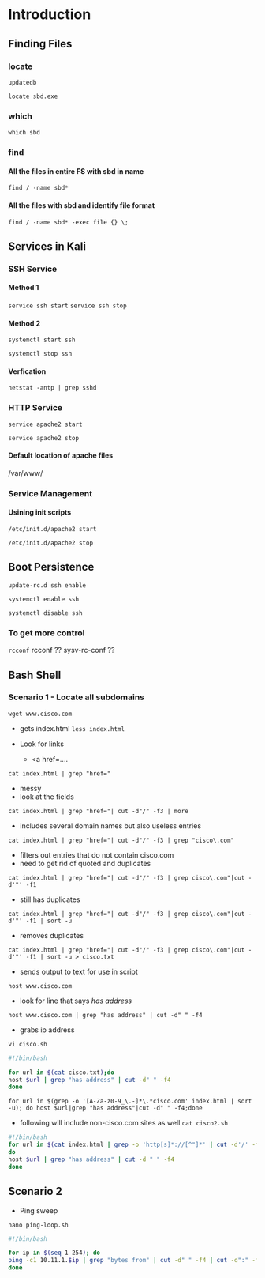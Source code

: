 # Introduction

## Finding Files
### locate
`updatedb`

`locate sbd.exe`

### which
`which sbd`

### find
#### All the files in entire FS with sbd in name

`find / -name sbd*`

#### All the files with sbd and identify file format

`find / -name sbd* -exec file {} \;`

## Services in Kali

### SSH Service

#### Method 1
  `service ssh start`
  `service ssh stop`

#### Method 2
  `systemctl start ssh`

  `systemctl stop ssh`

#### Verfication
  `netstat -antp | grep sshd`

### HTTP Service
`service apache2 start`

`service apache2 stop`

#### Default location of apache files
/var/www/

### Service Management

#### Usining init scripts
`/etc/init.d/apache2 start`

`/etc/init.d/apache2 stop`

## Boot Persistence
`update-rc.d ssh enable`


`systemctl enable ssh`

`systemctl disable ssh`

### To get more control
`rcconf`
rcconf ??
sysv-rc-conf ??

## Bash Shell
### Scenario 1 - Locate all subdomains

`wget www.cisco.com`

* gets index.html
`less index.html`

* Look for links
  * <a href=....

`cat index.html | grep "href="`
* messy
* look at the fields

`cat index.html | grep "href="| cut -d"/" -f3 | more`
* includes several domain names but also useless entries

`cat index.html | grep "href="| cut -d"/" -f3 | grep "cisco\.com"`

* filters out entries that do not contain cisco.com
* need to get rid of quoted and duplicates


`cat index.html | grep "href="| cut -d"/" -f3 | grep cisco\.com"|cut -d'"' -f1`
* still has duplicates

`cat index.html | grep "href="| cut -d"/" -f3 | grep cisco\.com"|cut -d'"' -f1 | sort -u`
* removes duplicates


`cat index.html | grep "href="| cut -d"/" -f3 | grep cisco\.com"|cut -d'"' -f1 | sort -u > cisco.txt`
* sends output to text for use in script

`host www.cisco.com`
* look for line that says _has address_

`host www.cisco.com | grep "has address" | cut -d" " -f4`
* grabs ip address

`vi cisco.sh`

```bash
#!/bin/bash

for url in $(cat cisco.txt);do
host $url | grep "has address" | cut -d" " -f4
done
```

`for url in $(grep -o '[A-Za-z0-9_\.-]*\.*cisco.com' index.html | sort -u); do host $url|grep "has address"|cut -d" " -f4;done`


* following will include non-cisco.com sites as well
`cat cisco2.sh`

```bash
#!/bin/bash
for url in $(cat index.html | grep -o 'http[s]*://[^"]*' | cut -d'/' -f3 | sort -u)
do
host $url | grep "has address" | cut -d " " -f4
done
```

## Scenario 2
* Ping sweep

`nano ping-loop.sh`

```bash
#!/bin/bash

for ip in $(seq 1 254); do
ping -c1 10.11.1.$ip | grep "bytes from" | cut -d" " -f4 | cut -d":" -f1 &
done
```
